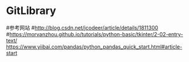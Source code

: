 # GitLibrary
#参考网站
#http://blog.csdn.net/jcodeer/article/details/1811300  
#https://morvanzhou.github.io/tutorials/python-basic/tkinter/2-02-entry-text/
https://www.yiibai.com/pandas/python_pandas_quick_start.html#article-start
